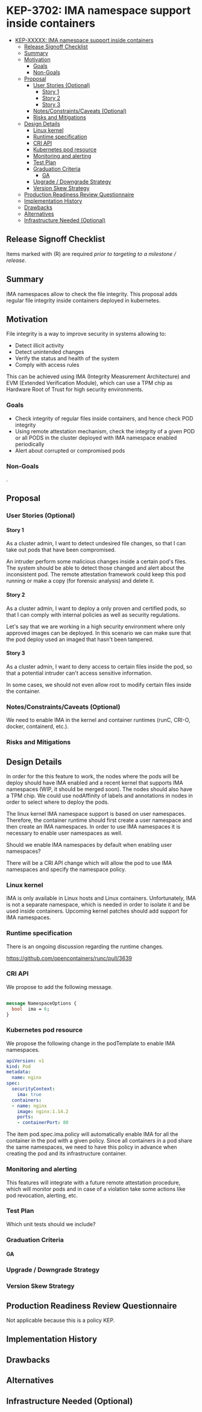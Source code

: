 # KEP-3702: IMA namespace support inside containers

- [KEP-XXXXX: IMA namespace support inside containers](#kep-xxxxx-ima-namespace-support-inside-containers)
  - [Release Signoff Checklist](#release-signoff-checklist)
  - [Summary](#summary)
  - [Motivation](#motivation)
    - [Goals](#goals)
    - [Non-Goals](#non-goals)
  - [Proposal](#proposal)
    - [User Stories (Optional)](#user-stories-optional)
      - [Story 1](#story-1)
      - [Story 2](#story-2)
      - [Story 3](#story-3)
    - [Notes/Constraints/Caveats (Optional)](#notesconstraintscaveats-optional)
    - [Risks and Mitigations](#risks-and-mitigations)
  - [Design Details](#design-details)
    - [Linux kernel](#linux-kernel)
    - [Runtime specification](#runtime-specification)
    - [CRI API](#cri-api)
    - [Kubernetes pod resource](#kubernetes-pod-resource)
    - [Monitoring and alerting](#monitoring-and-alerting)
    - [Test Plan](#test-plan)
    - [Graduation Criteria](#graduation-criteria)
      - [GA](#ga)
    - [Upgrade / Downgrade Strategy](#upgrade--downgrade-strategy)
    - [Version Skew Strategy](#version-skew-strategy)
  - [Production Readiness Review Questionnaire](#production-readiness-review-questionnaire)
  - [Implementation History](#implementation-history)
  - [Drawbacks](#drawbacks)
  - [Alternatives](#alternatives)
  - [Infrastructure Needed (Optional)](#infrastructure-needed-optional)

<!-- /toc -->

## Release Signoff Checklist

<!--
**ACTION REQUIRED:** In order to merge code into a release, there must be an
issue in [kubernetes/enhancements] referencing this KEP and targeting a release
milestone **before the [Enhancement Freeze](https://git.k8s.io/sig-release/releases)
of the targeted release**.

For enhancements that make changes to code or processes/procedures in core
Kubernetes—i.e., [kubernetes/kubernetes], we require the following Release

Signoff checklist to be completed.


Check these off as they are completed for the Release Team to track. These
checklist items _must_ be updated for the enhancement to be released.
-->

Items marked with (R) are required *prior to targeting to a milestone / release*.

<!--
**Note:** This checklist is iterative and should be reviewed and updated every time this enhancement is being considered for a milestone.
-->

  

[kubernetes.io]:  https://kubernetes.io/

[kubernetes/enhancements]:  https://git.k8s.io/enhancements

[kubernetes/kubernetes]:  https://git.k8s.io/kubernetes

[kubernetes/website]:  https://git.k8s.io/website


## Summary

IMA namespaces allow to check the file integrity. This proposal adds regular file integrity inside containers deployed in kubernetes.


## Motivation

File integrity is a way to improve security in systems allowing to:

* Detect illicit activity
* Detect unintended changes
* Verify the status and health of the system
* Comply with access rules

This can be achieved using IMA (Integrity Measurement Architecture) and EVM (Extended Verification Module), which can use a TPM chip as Hardware Root of Trust for high security environments.

### Goals

* Check integrity of regular files inside containers, and hence check POD integrity
* Using remote attestation mechanism, check the integrity of a given POD or all PODS in the cluster deployed with IMA namespace enabled periodically
* Alert about corrupted or compromised pods

### Non-Goals
.
  

## Proposal
<!-- We propose to enable IMA linux namespaces in pods.

Since IMA namespaces can be created when a container is launched, we can provide transparent integrity verification on any linux container.

IMA and EVM can use a TPM chip as a hardware root of trust. Hence we can verify images against a set of golden hash values, as well as avoiding any further changes to the overlayfs to intercept calls and check the integrity of files. -->

### User Stories (Optional)

#### Story 1
As a cluster admin, I want to detect undesired file changes, so that I can take out pods that have been compromised.

An intruder perform some malicious changes inside a certain pod's files. The system should be able to detect those changed and alert about the inconsistent pod. The remote attestation framework could keep this pod running or make a copy (for forensic analysis) and delete it.

#### Story 2
As a cluster admin, I want to deploy a only proven and certified pods, so that I can comply with internal policies as well as security regulations.

Let's say that we are working in a high security environment where only approved images can be deployed. In this scenario we can make sure that the pod deploy used an imaged that hasn't been tampered.

#### Story 3
As a cluster admin, I want to deny access to certain files inside the pod, so that a potential intruder can't access sensitive information.

In some cases, we should not even allow root to modify certain files inside the container.

### Notes/Constraints/Caveats (Optional)
We need to enable IMA in the kernel and container runtimes (runC, CRI-O, docker, containerd, etc.). 

### Risks and Mitigations

  

## Design Details
  

<!--
This section should contain enough information that the specifics of your
change are understandable. This may include API specs (though not always
required) or even code snippets. If there's any ambiguity about HOW your
proposal will be implemented, this is the place to discuss them.
-->

In order for the this feature to work, the nodes where the pods will be deploy should have IMA enabled and a recent kernel that supports IMA namespaces (WIP, it should be merged soon). The nodes should also have a TPM chip. We could use nodAffinity of labels and annotations in nodes in order to select where to deploy the pods.

The linux kernel IMA namespace support is based on user namespaces. Therefore, the container runtime should first create a user namespace and then create an IMA namespaces. In order to use IMA namespaces it is necessary to enable user namespaces as well.

Should we enable IMA namespaces by default when enabling user namespaces?


There will be a CRI API change which will allow the pod to use IMA namespaces and specify the namespace policy.

  

### Linux kernel

  

IMA is only available in Linux hosts and Linux containers. Unfortunately, IMA is not a separate namespace, which is needed in order to isolate it and be used inside containers. Upcoming kernel patches should add support for IMA namespaces.

  

### Runtime specification

There is an ongoing discussion regarding the runtime changes.

https://github.com/opencontainers/runc/pull/3639
 

### CRI API

  

We propose to add the following message.

  

```protobuf

message NamespaceOptions {
  bool  ima = 6;
}

```
### Kubernetes pod resource
We propose the following change in the podTemplate to enable IMA namespaces.

```yaml
apiVersion: v1
kind: Pod
metadata:
  name: nginx
spec:
  securityContext:
    ima: true
  containers:
  - name: nginx
    image: nginx:1.14.2
    ports:
    - containerPort: 80
```

The item pod.spec.ima.policy will automatically enable IMA for all the container in the pod with a given policy. Since all containers in a pod share the same namespaces, we need to have this policy in advance when creating the pod and its infrastructure container.


### Monitoring and alerting

This features will integrate with a future remote attestation procedure, which will monitor pods and in case of a violation take some actions like pod revocation, alerting, etc.

### Test Plan

  

Which unit tests should we include?

  

### Graduation Criteria
  

#### GA


### Upgrade / Downgrade Strategy


### Version Skew Strategy

## Production Readiness Review Questionnaire

  

Not applicable because this is a policy KEP.

  

## Implementation History

<!--
Major milestones in the lifecycle of a KEP should be tracked in this section.
Major milestones might include:
- the `Summary` and `Motivation` sections being merged, signaling SIG acceptance
- the `Proposal` section being merged, signaling agreement on a proposed design
- the date implementation started
- the first Kubernetes release where an initial version of the KEP was available
- the version of Kubernetes where the KEP graduated to general availability
- when the KEP was retired or superseded
-->

## Drawbacks

<!--
Why should this KEP _not_ be implemented?
-->

## Alternatives

<!--
What other approaches did you consider, and why did you rule them out? These do
not need to be as detailed as the proposal, but should include enough
information to express the idea and why it was not acceptable.
-->

## Infrastructure Needed (Optional)

<!--
Use this section if you need things from the project/SIG. Examples include a
new subproject, repos requested, or GitHub details. Listing these here allows a
SIG to get the process for these resources started right away.
-->
